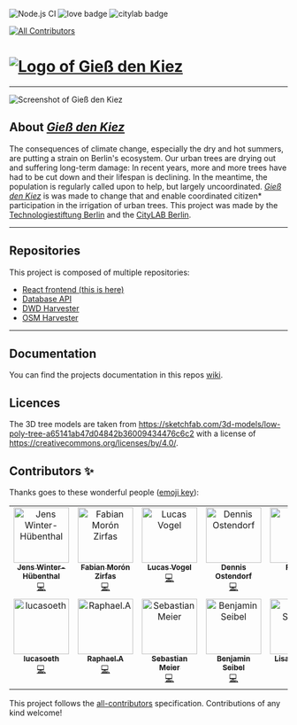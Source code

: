 ![Node.js CI](https://github.com/technologiestiftung/giessdenkiez-de/workflows/Node.js%20CI/badge.svg?branch=master) ![love badge](https://img.shields.io/badge/Built%20with-%E2%99%A5-red) ![citylab badge](https://img.shields.io/badge/@-CityLAB%20Berlin-blue)

<!-- ALL-CONTRIBUTORS-BADGE:START - Do not remove or modify this section -->

[![All Contributors](https://img.shields.io/badge/all_contributors-14-orange.svg?style=flat-square)](#contributors-)

<!-- ALL-CONTRIBUTORS-BADGE:END -->

# [![Logo of _Gieß den Kiez_](./docs/images/logo.svg)](https://www.giessdenkiez.de)

---

![Screenshot of _Gieß den Kiez_](./docs/images/screenshot.png)

## About [_Gieß den Kiez_](https://www.giessdenkiez.de)

The consequences of climate change, especially the dry and hot summers, are putting a strain on Berlin's ecosystem. Our urban trees are drying out and suffering long-term damage: In recent years, more and more trees have had to be cut down and their lifespan is declining. In the meantime, the population is regularly called upon to help, but largely uncoordinated. [_Gieß den Kiez_](https://www.giessdenkiez.de) is was made to change that and enable coordinated citizen\* participation in the irrigation of urban trees. This project was made by the [Technologiestiftung Berlin](https://www.technologiestiftung-berlin.de/de/startseite/) and the [CityLAB Berlin](https://www.citylab-berlin.org/).

---

## Repositories

This project is composed of multiple repositories:

- [React frontend (this is here)](https://github.com/technologiestiftung/giessdenkiez-de)
- [Database API](https://github.com/technologiestiftung/giessdenkiez-de-postgres-api)
- [DWD Harvester](https://github.com/technologiestiftung/giessdenkiez-de-dwd-harvester)
- [OSM Harvester](https://github.com/technologiestiftung/giessdenkiez-de-osm-pumpen-harvester)

---

## Documentation

You can find the projects documentation in this repos [wiki](https://github.com/technologiestiftung/giessdenkiez-de/wiki).

## Licences

The 3D tree models are taken from https://sketchfab.com/3d-models/low-poly-tree-a65141ab47d04842b36009434476c6c2 with a license of https://creativecommons.org/licenses/by/4.0/.

## Contributors ✨

Thanks goes to these wonderful people ([emoji key](https://allcontributors.org/docs/en/emoji-key)):

<!-- ALL-CONTRIBUTORS-LIST:START - Do not remove or modify this section -->
<!-- prettier-ignore-start -->
<!-- markdownlint-disable -->
<table>
  <tbody>
    <tr>
      <td align="center" valign="top" width="14.28%"><a href="https://github.com/JensWinter"><img src="https://avatars.githubusercontent.com/u/6548550?v=4?s=100" width="100px;" alt="Jens Winter-Hübenthal"/><br /><sub><b>Jens Winter-Hübenthal</b></sub></a><br /><a href="https://github.com/technologiestiftung/giessdenkiez-de/commits?author=JensWinter" title="Code">💻</a></td>
      <td align="center" valign="top" width="14.28%"><a href="https://fabianmoronzirfas.me/"><img src="https://avatars.githubusercontent.com/u/315106?v=4?s=100" width="100px;" alt="Fabian Morón Zirfas"/><br /><sub><b>Fabian Morón Zirfas</b></sub></a><br /><a href="https://github.com/technologiestiftung/giessdenkiez-de/commits?author=ff6347" title="Code">💻</a></td>
      <td align="center" valign="top" width="14.28%"><a href="https://github.com/vogelino"><img src="https://avatars.githubusercontent.com/u/2759340?v=4?s=100" width="100px;" alt="Lucas Vogel"/><br /><sub><b>Lucas Vogel</b></sub></a><br /><a href="https://github.com/technologiestiftung/giessdenkiez-de/commits?author=vogelino" title="Code">💻</a></td>
      <td align="center" valign="top" width="14.28%"><a href="https://github.com/dnsos"><img src="https://avatars.githubusercontent.com/u/15640196?v=4?s=100" width="100px;" alt="Dennis Ostendorf"/><br /><sub><b>Dennis Ostendorf</b></sub></a><br /><a href="https://github.com/technologiestiftung/giessdenkiez-de/commits?author=dnsos" title="Code">💻</a></td>
      <td align="center" valign="top" width="14.28%"><a href="https://github.com/fdnklg"><img src="https://avatars.githubusercontent.com/u/9034032?v=4?s=100" width="100px;" alt="Fabian"/><br /><sub><b>Fabian</b></sub></a><br /><a href="https://github.com/technologiestiftung/giessdenkiez-de/commits?author=fdnklg" title="Code">💻</a></td>
      <td align="center" valign="top" width="14.28%"><a href="https://github.com/Jaszkowic"><img src="https://avatars.githubusercontent.com/u/10830180?v=4?s=100" width="100px;" alt="Jonas Jaszkowic"/><br /><sub><b>Jonas Jaszkowic</b></sub></a><br /><a href="https://github.com/technologiestiftung/giessdenkiez-de/commits?author=Jaszkowic" title="Code">💻</a></td>
      <td align="center" valign="top" width="14.28%"><a href="https://github.com/julizet"><img src="https://avatars.githubusercontent.com/u/52455010?v=4?s=100" width="100px;" alt="Julia Zet"/><br /><sub><b>Julia Zet</b></sub></a><br /><a href="https://github.com/technologiestiftung/giessdenkiez-de/commits?author=julizet" title="Code">💻</a></td>
    </tr>
    <tr>
      <td align="center" valign="top" width="14.28%"><a href="https://github.com/lucasoeth"><img src="https://avatars.githubusercontent.com/u/43838158?v=4?s=100" width="100px;" alt="lucasoeth"/><br /><sub><b>lucasoeth</b></sub></a><br /><a href="https://github.com/technologiestiftung/giessdenkiez-de/commits?author=lucasoeth" title="Code">💻</a></td>
      <td align="center" valign="top" width="14.28%"><a href="https://github.com/raphael-arce"><img src="https://avatars.githubusercontent.com/u/8709861?v=4?s=100" width="100px;" alt="Raphael.A"/><br /><sub><b>Raphael.A</b></sub></a><br /><a href="https://github.com/technologiestiftung/giessdenkiez-de/commits?author=raphael-arce" title="Code">💻</a></td>
      <td align="center" valign="top" width="14.28%"><a href="http://www.sebastianmeier.eu/"><img src="https://avatars.githubusercontent.com/u/302789?v=4?s=100" width="100px;" alt="Sebastian Meier"/><br /><sub><b>Sebastian Meier</b></sub></a><br /><a href="https://github.com/technologiestiftung/giessdenkiez-de/commits?author=sebastian-meier" title="Code">💻</a></td>
      <td align="center" valign="top" width="14.28%"><a href="https://github.com/bnjmnsbl"><img src="https://avatars.githubusercontent.com/u/11134234?v=4?s=100" width="100px;" alt="Benjamin Seibel"/><br /><sub><b>Benjamin Seibel</b></sub></a><br /><a href="https://github.com/technologiestiftung/giessdenkiez-de/commits?author=bnjmnsbl" title="Code">💻</a></td>
      <td align="center" valign="top" width="14.28%"><a href="https://github.com/Lisa-Stubert"><img src="https://avatars.githubusercontent.com/u/61182572?v=4?s=100" width="100px;" alt="Lisa-Stubert"/><br /><sub><b>Lisa-Stubert</b></sub></a><br /><a href="https://github.com/technologiestiftung/giessdenkiez-de/commits?author=Lisa-Stubert" title="Code">💻</a></td>
      <td align="center" valign="top" width="14.28%"><a href="https://github.com/donni106"><img src="https://avatars.githubusercontent.com/u/1942953?v=4?s=100" width="100px;" alt="Daniel"/><br /><sub><b>Daniel</b></sub></a><br /><a href="https://github.com/technologiestiftung/giessdenkiez-de/commits?author=donni106" title="Code">💻</a></td>
      <td align="center" valign="top" width="14.28%"><a href="https://github.com/maximilianpalm"><img src="https://avatars.githubusercontent.com/u/11571655?v=4?s=100" width="100px;" alt="Max"/><br /><sub><b>Max</b></sub></a><br /><a href="https://github.com/technologiestiftung/giessdenkiez-de/commits?author=maximilianpalm" title="Code">💻</a></td>
    </tr>
  </tbody>
</table>

<!-- markdownlint-restore -->
<!-- prettier-ignore-end -->

<!-- ALL-CONTRIBUTORS-LIST:END -->

This project follows the [all-contributors](https://github.com/all-contributors/all-contributors) specification. Contributions of any kind welcome!
